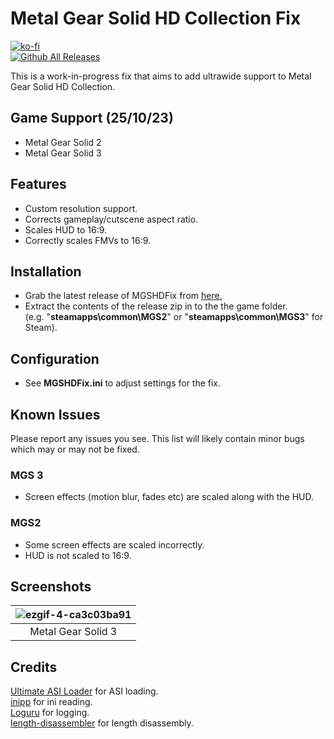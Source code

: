 # Metal Gear Solid HD Collection Fix
[![ko-fi](https://ko-fi.com/img/githubbutton_sm.svg)](https://ko-fi.com/W7W01UAI9)</br>
[![Github All Releases](https://img.shields.io/github/downloads/Lyall/MGSHDFix/total.svg)](https://github.com/Lyall/MGSHDFix/releases)

This is a work-in-progress fix that aims to add ultrawide support to Metal Gear Solid HD Collection.<br />

## Game Support (25/10/23)
- Metal Gear Solid 2
- Metal Gear Solid 3

## Features
- Custom resolution support.
- Corrects gameplay/cutscene aspect ratio.
- Scales HUD to 16:9.
- Correctly scales FMVs to 16:9.

## Installation
- Grab the latest release of MGSHDFix from [here.](https://github.com/Lyall/MGSHDFix/releases)
- Extract the contents of the release zip in to the the game folder.<br />(e.g. "**steamapps\common\MGS2**" or "**steamapps\common\MGS3**" for Steam).

## Configuration
- See **MGSHDFix.ini** to adjust settings for the fix.

## Known Issues
Please report any issues you see.
This list will likely contain minor bugs which may or may not be fixed.

### MGS 3
- Screen effects (motion blur, fades etc) are scaled along with the HUD.

### MGS2 

- Some screen effects are scaled incorrectly.
- HUD is not scaled to 16:9.

## Screenshots

|  ![ezgif-4-ca3c03ba91](https://github.com/Lyall/MGSHDFix/assets/695941/5f309e8e-ff4e-49e6-90d1-46ce35ff9d0c) |
|:--:|
| Metal Gear Solid 3 |

## Credits
[Ultimate ASI Loader](https://github.com/ThirteenAG/Ultimate-ASI-Loader) for ASI loading. <br />
[inipp](https://github.com/mcmtroffaes/inipp) for ini reading. <br />
[Loguru](https://github.com/emilk/loguru) for logging. <br />
[length-disassembler](https://github.com/Nomade040/length-disassembler) for length disassembly.
